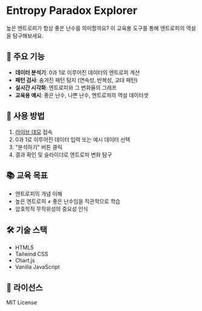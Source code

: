 # Entropy Paradox Explorer

높은 엔트로피가 항상 좋은 난수를 의미할까요? 이 교육용 도구를 통해 엔트로피의 역설을 탐구해보세요.

## 🎯 주요 기능

- **데이터 분석기**: 0과 1로 이루어진 데이터의 엔트로피 계산
- **패턴 검사**: 숨겨진 패턴 탐지 (연속성, 반복성, 교대 패턴)
- **실시간 시각화**: 엔트로피와 그 변화율의 그래프
- **교육용 예시**: 좋은 난수, 나쁜 난수, 엔트로피의 역설 데이터셋

## 🚀 사용 방법

1. [라이브 데모](https://YOUR-USERNAME.github.io/entropy-paradox-explorer/) 접속
2. 0과 1로 이루어진 데이터 입력 또는 예시 데이터 선택
3. "분석하기" 버튼 클릭
4. 결과 확인 및 슬라이더로 엔트로피 변화 탐구

## 📚 교육 목표

- 엔트로피의 개념 이해
- 높은 엔트로피 ≠ 좋은 난수임을 직관적으로 학습
- 암호학적 무작위성의 중요성 인식

## 🛠️ 기술 스택

- HTML5
- Tailwind CSS
- Chart.js
- Vanilla JavaScript

## 📄 라이선스

MIT License
